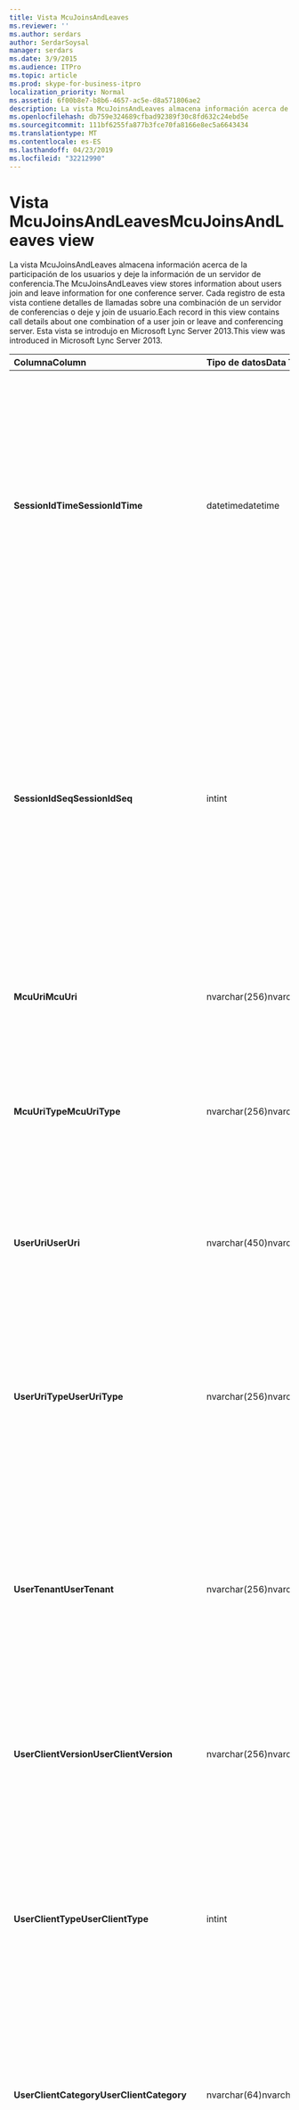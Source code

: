 ```yaml
---
title: Vista McuJoinsAndLeaves
ms.reviewer: ''
ms.author: serdars
author: SerdarSoysal
manager: serdars
ms.date: 3/9/2015
ms.audience: ITPro
ms.topic: article
ms.prod: skype-for-business-itpro
localization_priority: Normal
ms.assetid: 6f00b8e7-b8b6-4657-ac5e-d8a571806ae2
description: La vista McuJoinsAndLeaves almacena información acerca de la participación de los usuarios y deje la información de un servidor de conferencia. Cada registro de esta vista contiene detalles de llamadas sobre una combinación de un servidor de conferencias o deje y join de usuario. Esta vista se introdujo en Microsoft Lync Server 2013.
ms.openlocfilehash: db759e324689cfbad92389f30c8fd632c24ebd5e
ms.sourcegitcommit: 111bf6255fa877b3fce70fa8166e8ec5a6643434
ms.translationtype: MT
ms.contentlocale: es-ES
ms.lasthandoff: 04/23/2019
ms.locfileid: "32212990"
---
```

# <a name="mcujoinsandleaves-view"></a><span data-ttu-id="d6766-105">Vista McuJoinsAndLeaves</span><span class="sxs-lookup"><span data-stu-id="d6766-105">McuJoinsAndLeaves view</span></span>
 
<span data-ttu-id="d6766-106">La vista McuJoinsAndLeaves almacena información acerca de la participación de los usuarios y deje la información de un servidor de conferencia.</span><span class="sxs-lookup"><span data-stu-id="d6766-106">The McuJoinsAndLeaves view stores information about users join and leave information for one conference server.</span></span> <span data-ttu-id="d6766-107">Cada registro de esta vista contiene detalles de llamadas sobre una combinación de un servidor de conferencias o deje y join de usuario.</span><span class="sxs-lookup"><span data-stu-id="d6766-107">Each record in this view contains call details about one combination of a user join or leave and conferencing server.</span></span> <span data-ttu-id="d6766-108">Esta vista se introdujo en Microsoft Lync Server 2013.</span><span class="sxs-lookup"><span data-stu-id="d6766-108">This view was introduced in Microsoft Lync Server 2013.</span></span>
  
|<span data-ttu-id="d6766-109">**Columna**</span><span class="sxs-lookup"><span data-stu-id="d6766-109">**Column**</span></span>|<span data-ttu-id="d6766-110">**Tipo de datos**</span><span class="sxs-lookup"><span data-stu-id="d6766-110">**Data Type**</span></span>|<span data-ttu-id="d6766-111">**Detalles**</span><span class="sxs-lookup"><span data-stu-id="d6766-111">**Details**</span></span>|
|:-----|:-----|:-----|
|<span data-ttu-id="d6766-112">**SessionIdTime**</span><span class="sxs-lookup"><span data-stu-id="d6766-112">**SessionIdTime**</span></span> <br/> |<span data-ttu-id="d6766-113">datetime</span><span class="sxs-lookup"><span data-stu-id="d6766-113">datetime</span></span>  <br/> |<span data-ttu-id="d6766-114">Hora de la instancia de conferencia.</span><span class="sxs-lookup"><span data-stu-id="d6766-114">Time of conference instance.</span></span> <span data-ttu-id="d6766-115">Se utiliza en forma conjunta con SessionIdSeq para identificar de forma exclusiva una instancia de la conferencia.</span><span class="sxs-lookup"><span data-stu-id="d6766-115">Used in conjunction with SessionIdSeq to uniquely identify a conference instance.</span></span> <span data-ttu-id="d6766-116">Consulte la [tabla de las conferencias en Skype para Business Server 2015](conferences.md) para obtener más información.</span><span class="sxs-lookup"><span data-stu-id="d6766-116">See the [Conferences table in Skype for Business Server 2015](conferences.md) for more information.</span></span> <br/> |
|<span data-ttu-id="d6766-117">**SessionIdSeq**</span><span class="sxs-lookup"><span data-stu-id="d6766-117">**SessionIdSeq**</span></span> <br/> |<span data-ttu-id="d6766-118">int</span><span class="sxs-lookup"><span data-stu-id="d6766-118">int</span></span>  <br/> |<span data-ttu-id="d6766-119">Número de identificador para identificar la instancia de conferencia.</span><span class="sxs-lookup"><span data-stu-id="d6766-119">ID number to identify the conference instance.</span></span> <span data-ttu-id="d6766-120">Se utiliza junto con SessionIdTime para identificar de forma exclusiva una instancia de la conferencia.</span><span class="sxs-lookup"><span data-stu-id="d6766-120">Used in conjunction with SessionIdTime to uniquely identify a conference instance.</span></span> <span data-ttu-id="d6766-121">Consulte la [tabla de las conferencias en Skype para Business Server 2015](conferences.md) para obtener más información.</span><span class="sxs-lookup"><span data-stu-id="d6766-121">See the [Conferences table in Skype for Business Server 2015](conferences.md) for more information.</span></span> <br/> |
|<span data-ttu-id="d6766-122">**McuUri**</span><span class="sxs-lookup"><span data-stu-id="d6766-122">**McuUri**</span></span> <br/> |<span data-ttu-id="d6766-123">nvarchar(256)</span><span class="sxs-lookup"><span data-stu-id="d6766-123">nvarchar(256)</span></span>  <br/> |<span data-ttu-id="d6766-124">El URI del servidor de conferencia que el usuario conectado a.</span><span class="sxs-lookup"><span data-stu-id="d6766-124">The URI of the conferencing server that the user connected to.</span></span>  <br/> |
|<span data-ttu-id="d6766-125">**McuUriType**</span><span class="sxs-lookup"><span data-stu-id="d6766-125">**McuUriType**</span></span> <br/> |<span data-ttu-id="d6766-126">nvarchar(256)</span><span class="sxs-lookup"><span data-stu-id="d6766-126">nvarchar(256)</span></span>  <br/> |<span data-ttu-id="d6766-127">El URI del servidor de conferencia que el usuario conectado a.</span><span class="sxs-lookup"><span data-stu-id="d6766-127">The URI of the conferencing server that the user connected to.</span></span> <span data-ttu-id="d6766-128">Consulte la [tabla UriTypes](uritypes.md) para obtener más información.</span><span class="sxs-lookup"><span data-stu-id="d6766-128">See the [UriTypes table](uritypes.md) for more information.</span></span> <br/> |
|<span data-ttu-id="d6766-129">**UserUri**</span><span class="sxs-lookup"><span data-stu-id="d6766-129">**UserUri**</span></span> <br/> |<span data-ttu-id="d6766-130">nvarchar(450)</span><span class="sxs-lookup"><span data-stu-id="d6766-130">nvarchar(450)</span></span>  <br/> |<span data-ttu-id="d6766-131">El URI del usuario cuya información / salida del servidor de conferencia que se ha capturado.</span><span class="sxs-lookup"><span data-stu-id="d6766-131">The URI of the user whose conferencing server join/leave information was captured.</span></span>  <br/> |
|<span data-ttu-id="d6766-132">**UserUriType**</span><span class="sxs-lookup"><span data-stu-id="d6766-132">**UserUriType**</span></span> <br/> |<span data-ttu-id="d6766-133">nvarchar(256)</span><span class="sxs-lookup"><span data-stu-id="d6766-133">nvarchar(256)</span></span>  <br/> |<span data-ttu-id="d6766-134">El tipo de URI del usuario cuya información / salida del servidor de conferencia que se ha capturado.</span><span class="sxs-lookup"><span data-stu-id="d6766-134">The type of URI of the user whose conferencing server join/leave information was captured.</span></span> <span data-ttu-id="d6766-135">Consulte la [tabla UriTypes](uritypes.md) para obtener más información.</span><span class="sxs-lookup"><span data-stu-id="d6766-135">See the [UriTypes table](uritypes.md) for more information.</span></span> <br/> |
|<span data-ttu-id="d6766-136">**UserTenant**</span><span class="sxs-lookup"><span data-stu-id="d6766-136">**UserTenant**</span></span> <br/> |<span data-ttu-id="d6766-137">nvarchar(256)</span><span class="sxs-lookup"><span data-stu-id="d6766-137">nvarchar(256)</span></span>  <br/> |<span data-ttu-id="d6766-138">El inquilino del usuario que se ha capturado cuya información / salida del servidor de conferencia.</span><span class="sxs-lookup"><span data-stu-id="d6766-138">The tenant of the user whose conferencing server join/leave information was captured.</span></span> <span data-ttu-id="d6766-139">Consulte la [tabla de los inquilinos](tenants.md) para obtener más información.</span><span class="sxs-lookup"><span data-stu-id="d6766-139">See the [Tenants table](tenants.md) for more information.</span></span> <br/> |
|<span data-ttu-id="d6766-140">**UserClientVersion**</span><span class="sxs-lookup"><span data-stu-id="d6766-140">**UserClientVersion**</span></span> <br/> |<span data-ttu-id="d6766-141">nvarchar(256)</span><span class="sxs-lookup"><span data-stu-id="d6766-141">nvarchar(256)</span></span>  <br/> |<span data-ttu-id="d6766-142">La versión del cliente usado por el usuario que se ha capturado cuya información / salida del servidor de conferencia.</span><span class="sxs-lookup"><span data-stu-id="d6766-142">The version of client used by the user whose conferencing server join/leave information was captured.</span></span>  <br/> |
|<span data-ttu-id="d6766-143">**UserClientType**</span><span class="sxs-lookup"><span data-stu-id="d6766-143">**UserClientType**</span></span> <br/> |<span data-ttu-id="d6766-144">int</span><span class="sxs-lookup"><span data-stu-id="d6766-144">int</span></span>  <br/> |<span data-ttu-id="d6766-145">El cliente usado por el usuario que se ha capturado cuya información / salida del servidor de conferencia.</span><span class="sxs-lookup"><span data-stu-id="d6766-145">The client used by the user whose conferencing server join/leave information was captured.</span></span> <span data-ttu-id="d6766-146">Consulte la [tabla UserAgentDef](useragentdef.md) para obtener más detalles.</span><span class="sxs-lookup"><span data-stu-id="d6766-146">See the [UserAgentDef table](useragentdef.md) for more details.</span></span> <br/> |
|<span data-ttu-id="d6766-147">**UserClientCategory**</span><span class="sxs-lookup"><span data-stu-id="d6766-147">**UserClientCategory**</span></span> <br/> |<span data-ttu-id="d6766-148">nvarchar(64)</span><span class="sxs-lookup"><span data-stu-id="d6766-148">nvarchar(64)</span></span>  <br/> |<span data-ttu-id="d6766-149">El nombre de la categoría del cliente usado por el usuario que se ha capturado cuya información / salida del servidor de conferencia.</span><span class="sxs-lookup"><span data-stu-id="d6766-149">The name of the category of the client used by the user whose conferencing server join/leave information was captured.</span></span>  <br/> |
|<span data-ttu-id="d6766-150">**McuUserInstance**</span><span class="sxs-lookup"><span data-stu-id="d6766-150">**McuUserInstance**</span></span> <br/> |<span data-ttu-id="d6766-151">int</span><span class="sxs-lookup"><span data-stu-id="d6766-151">int</span></span>  <br/> |<span data-ttu-id="d6766-152">Identifica la combinación usuario/dispositivo para usuarios que han iniciado sesión simultáneamente varios dispositivos.</span><span class="sxs-lookup"><span data-stu-id="d6766-152">Uniquely identifies the user/device combination for users simultaneously logged on to multiple devices.</span></span>  <br/> |
|<span data-ttu-id="d6766-153">**IsUserFromPstn**</span><span class="sxs-lookup"><span data-stu-id="d6766-153">**IsUserFromPstn**</span></span> <br/> |<span data-ttu-id="d6766-154">bit</span><span class="sxs-lookup"><span data-stu-id="d6766-154">bit</span></span>  <br/> |<span data-ttu-id="d6766-155">Bit que representa si el usuario es un usuario interno o no.</span><span class="sxs-lookup"><span data-stu-id="d6766-155">Bit that represents whether the user is an internal user or not.</span></span>  <br/> |
|<span data-ttu-id="d6766-156">**DialogSessionIdTime**</span><span class="sxs-lookup"><span data-stu-id="d6766-156">**DialogSessionIdTime**</span></span> <br/> |<span data-ttu-id="d6766-157">datetime</span><span class="sxs-lookup"><span data-stu-id="d6766-157">datetime</span></span>  <br/> |<span data-ttu-id="d6766-158">Hora de la solicitud de sesión.</span><span class="sxs-lookup"><span data-stu-id="d6766-158">Time of session request.</span></span> <span data-ttu-id="d6766-159">Se utiliza en forma conjunta con SessionIdSeq para identificar de forma exclusiva una sesión.</span><span class="sxs-lookup"><span data-stu-id="d6766-159">Used in conjunction with SessionIdSeq to uniquely identify a session.</span></span> <span data-ttu-id="d6766-160">Vea la [tabla en Skype para Business Server 2015 Dialogs](dialogs.md) para obtener más información.</span><span class="sxs-lookup"><span data-stu-id="d6766-160">See the [Dialogs table in Skype for Business Server 2015](dialogs.md) for more information.</span></span> <br/> |
|<span data-ttu-id="d6766-161">**DialogSessionIdSeq**</span><span class="sxs-lookup"><span data-stu-id="d6766-161">**DialogSessionIdSeq**</span></span> <br/> |<span data-ttu-id="d6766-162">int</span><span class="sxs-lookup"><span data-stu-id="d6766-162">int</span></span>  <br/> |<span data-ttu-id="d6766-163">Número de identificador para identificar la sesión.</span><span class="sxs-lookup"><span data-stu-id="d6766-163">ID number to identify the session.</span></span> <span data-ttu-id="d6766-164">Se utiliza junto con SessionIdTime para identificar de forma exclusiva una sesión.</span><span class="sxs-lookup"><span data-stu-id="d6766-164">Used in conjunction with SessionIdTime to uniquely identify a session.</span></span> <span data-ttu-id="d6766-165">Vea la [tabla en Skype para Business Server 2015 Dialogs](dialogs.md) para obtener más información.</span><span class="sxs-lookup"><span data-stu-id="d6766-165">See the [Dialogs table in Skype for Business Server 2015](dialogs.md) for more information.</span></span> <br/> |
|<span data-ttu-id="d6766-166">**DialogId**</span><span class="sxs-lookup"><span data-stu-id="d6766-166">**DialogId**</span></span> <br/> |<span data-ttu-id="d6766-167">varchar(775)</span><span class="sxs-lookup"><span data-stu-id="d6766-167">varchar(775)</span></span>  <br/> |<span data-ttu-id="d6766-168">Identificador del cuadro de diálogo SIP de la sesión.</span><span class="sxs-lookup"><span data-stu-id="d6766-168">SIP dialog ID of the session.</span></span> <span data-ttu-id="d6766-169">El formato es: cuadro de diálogo; de etiqueta; para la etiqueta.</span><span class="sxs-lookup"><span data-stu-id="d6766-169">The format is: dialog;from-tag;to-tag.</span></span>  <br/> |
|<span data-ttu-id="d6766-170">**UserJoinTime**</span><span class="sxs-lookup"><span data-stu-id="d6766-170">**UserJoinTime**</span></span> <br/> |<span data-ttu-id="d6766-171">datetime</span><span class="sxs-lookup"><span data-stu-id="d6766-171">datetime</span></span>  <br/> |<span data-ttu-id="d6766-172">Tiempo que el usuario se unió al servidor de conferencia.</span><span class="sxs-lookup"><span data-stu-id="d6766-172">Time the user joined the conferencing server.</span></span>  <br/> |
|<span data-ttu-id="d6766-173">**UserLeaveTime**</span><span class="sxs-lookup"><span data-stu-id="d6766-173">**UserLeaveTime**</span></span> <br/> |<span data-ttu-id="d6766-174">datetime</span><span class="sxs-lookup"><span data-stu-id="d6766-174">datetime</span></span>  <br/> |<span data-ttu-id="d6766-175">El usuario abandonó el servidor de conferencia de tiempo.</span><span class="sxs-lookup"><span data-stu-id="d6766-175">Time the user left the conferencing server.</span></span>  <br/> |
   

